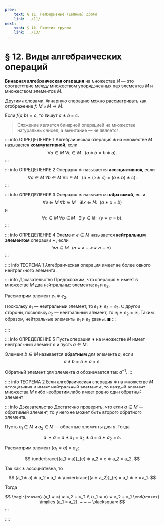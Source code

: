 ```yaml
---
prev:
    text: § 11. Непрерывные (цепные) дроби
    link: ../11/
next:
    text: § 13. Понятие группы
    link: ../13/
---
```


# § 12. Виды алгебраических операций

**Бинарная алгебраическая операция** на множестве $M$ — это соответствие между множеством упорядоченных пар элементов $M$ и множеством элементов $M$.

Другими словами, бинарную операцию можно рассматривать как отображение $f: ~ M \times M \to M$.

Если $f(a,b) = c$, то пишут $a ∗ b = c$.

> Сложение является бинарной операцией на множестве натуральных чисел, а вычитание — не является.

::: info ОПРЕДЕЛЕНИЕ 1
Алгебраическая операция $∗$ на множестве $M$ называется **коммутативной**, если
$$
\forall a \in M ~ \forall b \in M ~ ~ ~ \left( a ∗ b = b ∗ a \right).
$$
:::

::: info ОПРЕДЕЛЕНИЕ 2
Операция $∗$ называется **ассоциативной**, если
$$
\forall a \in M ~ \forall b \in M ~ \forall c \in M ~ ~ ~ \left( a ∗ (b ∗ c) = (a ∗ b) ∗ c \right).
$$
:::

::: info ОПРЕДЕЛЕНИЕ 3
Операция $∗$ называется **обратимой**, если
$$
\forall a \in M ~ \forall b \in M ~ ~ ~ \exists ! x \in M : ~ ~ (a ∗ x = b)
$$
и
$$
\forall a \in M ~ \forall b \in M ~ ~ ~ \exists ! y \in M : ~ ~ (y ∗ a = b).
$$
:::

::: info ОПРЕДЕЛЕНИЕ 4
Элемент $e \in M$ называется **нейтральным элементом** операции $∗$, если
$$
\forall a \in M ~ ~ ~ (a ∗ e = e ∗ a = a).
$$
:::

:::: info ТЕОРЕМА 1
Алгебраическая операция имеет не более одного нейтрального элемента.

::: info Доказательство
Предположим, что операция $∗$ имеет в множестве $M$ два нейтральных элемента: $e_1$ и $e_2$.

Рассмотрим элемент $e_1 ∗ e_2$.

Поскольку $e_1$ — нейтральный элемент, то $e_1 ∗ e_2 = e_2$. С другой стороны, поскольку $e_2$ — нейтральный элемент, то $e_1 ∗ e_2 = e_1$. Таким образом, нейтральные элементы $e_1$ и $e_2$ равны.  $\blacksquare$
:::

::::

::: info ОПРЕДЕЛЕНИЕ 5
Пусть операция $∗$ на множестве $M$ имеет нейтральный элемент $e$ и пусть $a \in M$.

Элемент $b \in M$ называется **обратным** для элемента $a$, если
$$ a ∗ b = b ∗ a = e. $$

Обратный элемент для элемента $a$ обозначается так: $a^{-1}$.
:::

:::: info ТЕОРЕМА 2
Если алгебраическая операция $∗$ на множестве $M$ ассоциаивна и имеет нейтральный элемент $e$, то каждый элемент множества $M$ либо необратим либо имеет ровно один обратный элемент.

::: info Доказательство
Достаточно проверить, что если $a \in M$ — обратимый элемент, то у него не может быть второго обратного элемента.

Пусть $a_1 \in M$ и $a_2 \in M$ — обратные элементы для $a$. Тогда

$$
a_1 ∗ a = a ∗ a_1 = a_2 ∗ a = a ∗ a_2 = e.
$$

Рассмотрим элемент $(a_1 ∗ a) ∗ a_2$:

$$
\underbrace{(a_1 ∗ a)}_{e} ∗ a_2 = e ∗ a_2 = a_2.
$$

Так как $∗$ ассоциативна, то

$$
(a_1 ∗ a) ∗ a_2 = a_1 ∗ \underbrace{(a ∗ a_2)}_{e} = a_1 ∗ e = a_1.
$$

Тогда

$$
\begin{rcases}
(a_1 ∗ a) ∗ a_2 = a_2 \\
(a_1 ∗ a) ∗ a_2 = a_1
\end{rcases} \implies (a_1 = a_2). ~ ~ ~ \blacksquare
$$
:::

::::